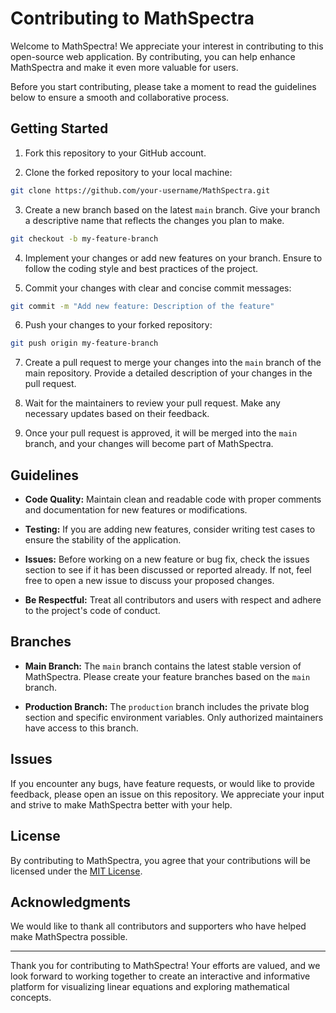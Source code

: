 # Contributing to MathSpectra

Welcome to MathSpectra! We appreciate your interest in contributing to this open-source web application. By contributing, you can help enhance MathSpectra and make it even more valuable for users.

Before you start contributing, please take a moment to read the guidelines below to ensure a smooth and collaborative process.

## Getting Started

1. Fork this repository to your GitHub account.

2. Clone the forked repository to your local machine:

```bash
git clone https://github.com/your-username/MathSpectra.git
```

3. Create a new branch based on the latest `main` branch. Give your branch a descriptive name that reflects the changes you plan to make.

```bash
git checkout -b my-feature-branch
```

4. Implement your changes or add new features on your branch. Ensure to follow the coding style and best practices of the project.

5. Commit your changes with clear and concise commit messages:

```bash
git commit -m "Add new feature: Description of the feature"
```

6. Push your changes to your forked repository:

```bash
git push origin my-feature-branch
```

7. Create a pull request to merge your changes into the `main` branch of the main repository. Provide a detailed description of your changes in the pull request.

8. Wait for the maintainers to review your pull request. Make any necessary updates based on their feedback.

9. Once your pull request is approved, it will be merged into the `main` branch, and your changes will become part of MathSpectra.

## Guidelines

- **Code Quality:** Maintain clean and readable code with proper comments and documentation for new features or modifications.

- **Testing:** If you are adding new features, consider writing test cases to ensure the stability of the application.

- **Issues:** Before working on a new feature or bug fix, check the issues section to see if it has been discussed or reported already. If not, feel free to open a new issue to discuss your proposed changes.

- **Be Respectful:** Treat all contributors and users with respect and adhere to the project's code of conduct.

## Branches

- **Main Branch:** The `main` branch contains the latest stable version of MathSpectra. Please create your feature branches based on the `main` branch.

- **Production Branch:** The `production` branch includes the private blog section and specific environment variables. Only authorized maintainers have access to this branch.

## Issues

If you encounter any bugs, have feature requests, or would like to provide feedback, please open an issue on this repository. We appreciate your input and strive to make MathSpectra better with your help.

## License

By contributing to MathSpectra, you agree that your contributions will be licensed under the [MIT License](LICENSE).

## Acknowledgments

We would like to thank all contributors and supporters who have helped make MathSpectra possible.

---

Thank you for contributing to MathSpectra! Your efforts are valued, and we look forward to working together to create an interactive and informative platform for visualizing linear equations and exploring mathematical concepts.

